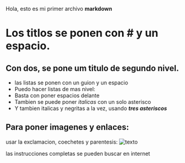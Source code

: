 Hola, esto es mi primer archivo **markdown**

# Los titlos se ponen con # y un espacio.

## Con dos, se pone um titulo de segundo nivel.

- las listas se ponen con un guion y un espacio
- Puedo hacer listas de mas nivel: 
 - Basta con poner espacios delante
- Tambien se puede poner *italicas* con un solo asterisco
- Y tambien italicas y negritas a la vez, usando ***tres asteriscos***

## Para poner imagenes y enlaces:
usar la exclamacion, coechetes y parentesis:
![texto](https://google.es)

las instrucciones completas se pueden buscar en internet
